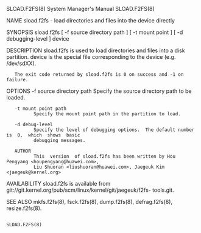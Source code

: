 SLOAD.F2FS(8)                          System Manager's Manual                          SLOAD.F2FS(8)

NAME
       sload.f2fs - load directories and files into the device directly

SYNOPSIS
       sload.f2fs [ -f source directory path ] [ -t mount point ] [ -d debugging-level ] device

DESCRIPTION
       sload.f2fs is used to load directories and files into a disk partition.  device is the special
       file corresponding to the device (e.g.  /dev/sdXX).

       The exit code returned by sload.f2fs is 0 on success and -1 on failure.

OPTIONS
       -f source directory path
              Specify the source directory path to be loaded.

       -t mount point path
              Specify the mount point path in the partition to load.

       -d debug-level
              Specify the level of debugging options.  The default number is  0,  which  shows  basic
              debugging messages.

       AUTHOR
              This  version  of sload.f2fs has been written by Hou Pengyang <houpengyang@huawei.com>,
              Liu Shuoran <liushuoran@huawei.com>, Jaegeuk Kim <jaegeuk@kernel.org>

AVAILABILITY
       sload.f2fs  is  available   from   git://git.kernel.org/pub/scm/linux/kernel/git/jaegeuk/f2fs-
       tools.git.

SEE ALSO
       mkfs.f2fs(8), fsck.f2fs(8), dump.f2fs(8), defrag.f2fs(8), resize.f2fs(8).

                                                                                        SLOAD.F2FS(8)
